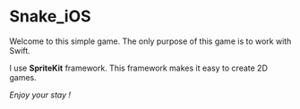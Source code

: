 # Snake_iOS

Welcome to this simple game. The only purpose of this game is to work with Swift.

I use **SpriteKit** framework.  This framework makes it easy to create 2D games.

*Enjoy your stay !*
